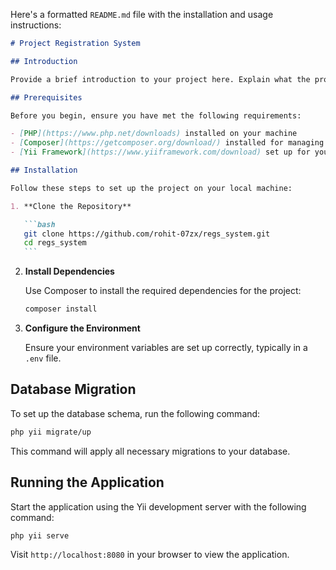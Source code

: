 Here's a formatted `README.md` file with the installation and usage instructions:

````markdown
# Project Registration System

## Introduction

Provide a brief introduction to your project here. Explain what the project is about, its purpose, and any relevant information that helps users understand its significance.

## Prerequisites

Before you begin, ensure you have met the following requirements:

- [PHP](https://www.php.net/downloads) installed on your machine
- [Composer](https://getcomposer.org/download/) installed for managing dependencies
- [Yii Framework](https://www.yiiframework.com/download) set up for your project

## Installation

Follow these steps to set up the project on your local machine:

1. **Clone the Repository**

   ```bash
   git clone https://github.com/rohit-07zx/regs_system.git
   cd regs_system
   ```
````

2. **Install Dependencies**

   Use Composer to install the required dependencies for the project:

   ```bash
   composer install
   ```

3. **Configure the Environment**

   Ensure your environment variables are set up correctly, typically in a `.env` file.

## Database Migration

To set up the database schema, run the following command:

```bash
php yii migrate/up
```

This command will apply all necessary migrations to your database.

## Running the Application

Start the application using the Yii development server with the following command:

```bash
php yii serve
```

Visit `http://localhost:8080` in your browser to view the application.
